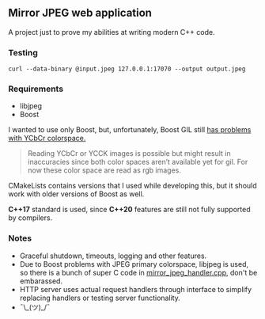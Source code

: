 ## Mirror JPEG web application

A project just to prove my abilities at writing modern C++ code.

### Testing
```
curl --data-binary @input.jpeg 127.0.0.1:17070 --output output.jpeg
```

### Requirements
- libjpeg
- Boost

I wanted to use only Boost, but, unfortunately, Boost GIL still [has problems with YCbCr colorspace.](https://www.boost.org/doc/libs/1_76_0/libs/gil/doc/html/io.html)

> Reading YCbCr or YCCK images is possible but might result in inaccuracies since both color spaces aren’t available yet for gil. For now these color space are read as rgb images.

CMakeLists contains versions that I used while developing this, but it should work with older versions of Boost as well.

**C++17** standard is used, since **C++20** features are still not fully supported by compilers.

### Notes
- Graceful shutdown, timeouts, logging and other features.
- Due to Boost problems with JPEG primary colorspace, libjpeg is used, so there is a bunch of super C code in [mirror_jpeg_handler.cpp](src/mirror_jpeg_handler.cpp), don't be embarassed.
- HTTP server uses actual request handlers through interface to simplify replacing handlers or testing server functionality.
- ¯\\\_(ツ)\_/¯
